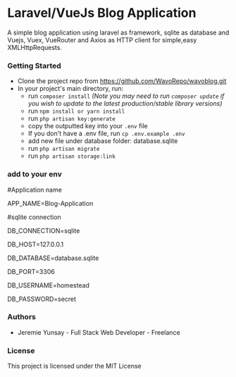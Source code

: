 # Laravel/VueJs Blog Application
A simple blog application using laravel as framework, sqlite as database and Vuejs, Vuex, VueRouter and Axios as HTTP client for simple,easy XMLHttpRequests.

### Getting Started

* Clone the project repo from https://github.com/WavoRepo/wavoblog.git
* In your project's main directory, run:
  * run `composer install` _(Note you may need to run `composer update` if you wish to update to the latest production/stable library versions)_
  * run `npm install or yarn install`
  * run `php artisan key:generate`
  * copy the outputted key into your `.env` file
  * If you don't have a .env file, run `cp .env.example .env`
  * add new file under database folder: database.sqlite
  * run `php artisan migrate`
  * run `php artisan storage:link`

### add to your env

  #Application name

  APP_NAME=Blog-Application

  #sqlite connection

  DB_CONNECTION=sqlite

  DB_HOST=127.0.0.1

  DB_DATABASE=database.sqlite

  DB_PORT=3306

  DB_USERNAME=homestead

  DB_PASSWORD=secret

### Authors
* Jeremie Yunsay - Full Stack Web Developer - Freelance

### License

This project is licensed under the MIT License
